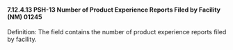 #### 7.12.4.13 PSH-13 Number of Product Experience Reports Filed by Facility (NM) 01245

Definition: The field contains the number of product experience reports filed by facility.
